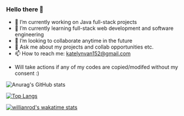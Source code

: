 ### Hello there 🌟

- 🔭 I’m currently working on Java full-stack projects
- 🌱 I’m currently learning full-stack web development and software engineering
- 👯 I’m looking to collaborate anytime in the future
- 💬 Ask me about my projects and collab opportunities etc. 
- 📫 How to reach me: katelynvan152@gmail.com
* Will take actions if any of my codes are copied/modifed without my consent :)


![Anurag's GitHub stats](https://github-readme-stats.vercel.app/api?username=Yma-Van2020&show_icons=true&theme=synthwave)

[![Top Langs](https://github-readme-stats.vercel.app/api/top-langs/?username=Yma-Van2020)](https://github.com/anuraghazra/github-readme-stats)

[![willianrod's wakatime stats](https://github-readme-stats.vercel.app/api/wakatime?username=Yma-Van2020)](https://github.com/anuraghazra/github-readme-stats)

